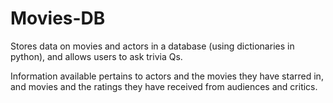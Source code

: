 # Movies-DB

Stores data on movies and actors in a database (using dictionaries in python), and allows users to ask trivia Qs.

Information available pertains to actors and the movies they have starred in, and movies and the ratings they have received from audiences and critics.
